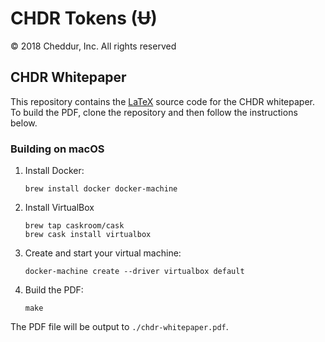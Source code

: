 # CHDR Tokens (Ʉ)

© 2018 Cheddur, Inc.  All rights reserved

## CHDR Whitepaper

This repository contains the [LaTeX](https://www.latex-project.org/)
source code for the CHDR whitepaper. To build the PDF, clone the repository
and then follow the instructions below.

### Building on macOS

1. Install Docker:

    ```
    brew install docker docker-machine
    ```

2. Install VirtualBox

    ```
    brew tap caskroom/cask
    brew cask install virtualbox
    ```

3. Create and start your virtual machine:

    ```
    docker-machine create --driver virtualbox default
    ```

4. Build the PDF:

    ```
    make
    ```

The PDF file will be output to `./chdr-whitepaper.pdf`.
